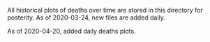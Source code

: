 All historical plots of deaths over time are stored in this directory for posterity. As of 2020-03-24, new files are 
added daily.

As of 2020-04-20, added daily deaths plots.
